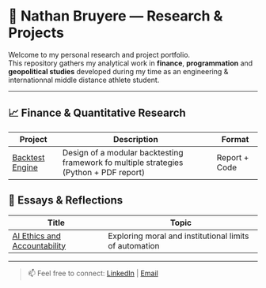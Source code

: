 # 🧠 Nathan Bruyere — Research & Projects

Welcome to my personal research and project portfolio.  
This repository gathers my analytical work in **finance**, **programmation** and **geopolitical studies** developed during my time as an engineering & internationnal middle distance athlete student. 

---

## 📈 Finance & Quantitative Research

| Project | Description | Format |
|----------|--------------|--------|
| [Backtest Engine](./finance/backtest-engine) | Design of a modular backtesting framework fo multiple strategies (Python + PDF report) | Report + Code |



## 🧩 Essays & Reflections

| Title | Topic |
|-------|--------|
| [AI Ethics and Accountability](./essays/ai-ethics.pdf) | Exploring moral and institutional limits of automation |


---

> 📫 Feel free to connect: [LinkedIn](www.linkedin.com/in/nathan-bruyere-6066091a2) | [Email](mailto:nathan-bruyere@hotmail.com)

